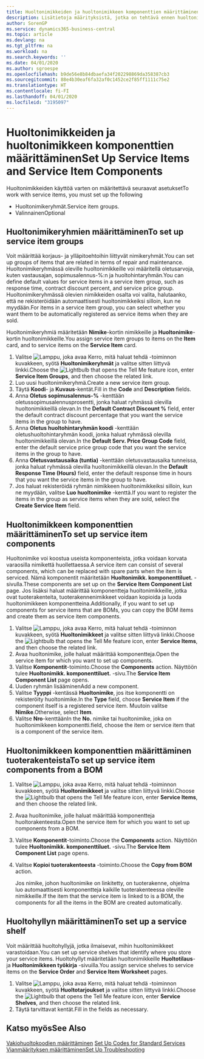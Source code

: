 ```yaml
---
title: Huoltonimikkeiden ja huoltonimikkeen komponenttien määrittäminen | Microsoft Docs
description: Lisätietoja määrityksistä, jotka on tehtävä ennen huoltonimikkeiden käyttöä. Esimerkiksi oletusarvot, kuten vastausaika, sopimusalennusprosentti ja huoltohintaryhmä, on määritettävä.
author: SorenGP
ms.service: dynamics365-business-central
ms.topic: article
ms.devlang: na
ms.tgt_pltfrm: na
ms.workload: na
ms.search.keywords: ''
ms.date: 04/01/2020
ms.author: sgroespe
ms.openlocfilehash: b9de56e8b84dbaefa34f202298869da358387cb3
ms.sourcegitcommit: 88e4b30eaf6fa32af0c1452ce2f85ff1111c75e2
ms.translationtype: HT
ms.contentlocale: fi-FI
ms.lasthandoff: 04/01/2020
ms.locfileid: "3195097"
---
```

# <a name="set-up-service-items-and-service-item-components"></a><span data-ttu-id="1384c-103">Huoltonimikkeiden ja huoltonimikkeen komponenttien määrittäminen</span><span class="sxs-lookup"><span data-stu-id="1384c-103">Set Up Service Items and Service Item Components</span></span>
<span data-ttu-id="1384c-104">Huoltonimikkeiden käyttöä varten on määritettävä seuraavat asetukset</span><span class="sxs-lookup"><span data-stu-id="1384c-104">To work with service items, you must set up the following</span></span>

* <span data-ttu-id="1384c-105">Huoltonimikeryhmät.</span><span class="sxs-lookup"><span data-stu-id="1384c-105">Service item groups.</span></span>
* <span data-ttu-id="1384c-106">Valinnainen</span><span class="sxs-lookup"><span data-stu-id="1384c-106">Optional</span></span>

## <a name="to-set-up-service-item-groups"></a><span data-ttu-id="1384c-107">Huoltonimikeryhmien määrittäminen</span><span class="sxs-lookup"><span data-stu-id="1384c-107">To set up service item groups</span></span>
<span data-ttu-id="1384c-108">Voit määrittää korjaus- ja ylläpitoehtoihin liittyvät nimikeryhmät.</span><span class="sxs-lookup"><span data-stu-id="1384c-108">You can set up groups of items that are related in terms of repair and maintenance.</span></span> <span data-ttu-id="1384c-109">Huoltonimikeryhmässä oleville huoltonimikkeille voi määritellä oletusarvoja, kuten vastausajan, sopimusalennus-%:n ja huoltohintaryhmän.</span><span class="sxs-lookup"><span data-stu-id="1384c-109">You can define default values for service items in a service item group, such as response time, contract discount percent, and service price group.</span></span> <span data-ttu-id="1384c-110">Huoltonimikeryhmässä olevien nimikkeiden osalta voi valita, halutaanko, että ne rekisteröidään automaattisesti huoltonimikkeiksi silloin, kun ne myydään.</span><span class="sxs-lookup"><span data-stu-id="1384c-110">For items in a service item group, you can select whether you want them to be automatically registered as service items when they are sold.</span></span>  

<span data-ttu-id="1384c-111">Huoltonimikeryhmiä määritetään **Nimike**-kortin nimikkeille ja **Huoltonimike**-kortin huoltonimikkeille.</span><span class="sxs-lookup"><span data-stu-id="1384c-111">You assign service item groups to items on the **Item** card, and to service items on the **Service Item** card.</span></span>  

1. <span data-ttu-id="1384c-112">Valitse ![Lamppu, joka avaa Kerro, mitä haluat tehdä -toiminnon](media/ui-search/search_small.png "Kerro, mitä haluat tehdä") kuvakkeen, syötä **Huoltonimikeryhmät** ja valitse sitten liittyvä linkki.</span><span class="sxs-lookup"><span data-stu-id="1384c-112">Choose the ![Lightbulb that opens the Tell Me feature](media/ui-search/search_small.png "Tell me what you want to do") icon, enter **Service Item Groups**, and then choose the related link.</span></span>  
2. <span data-ttu-id="1384c-113">Luo uusi huoltonimikeryhmä.</span><span class="sxs-lookup"><span data-stu-id="1384c-113">Create a new service item group.</span></span>  
3. <span data-ttu-id="1384c-114">Täytä **Koodi**- ja **Kuvaus**-kentät.</span><span class="sxs-lookup"><span data-stu-id="1384c-114">Fill in the **Code** and **Description** fields.</span></span>  
4. <span data-ttu-id="1384c-115">Anna **Oletus sopimusalennus-%** -kenttään oletussopimusalennusprosentti, jonka haluat ryhmässä olevilla huoltonimikkeillä olevan.</span><span class="sxs-lookup"><span data-stu-id="1384c-115">In the **Default Contract Discount %** field, enter the default contract discount percentage that you want the service items in the group to have.</span></span>  
5. <span data-ttu-id="1384c-116">Anna **Oletus huoltohintaryhmän koodi** -kenttään oletushuoltohintaryhmän koodi, jonka haluat ryhmässä olevilla huoltonimikkeillä olevan.</span><span class="sxs-lookup"><span data-stu-id="1384c-116">In the **Default Serv. Price Group Code** field, enter the default service price group code that you want the service items in the group to have.</span></span>  
6. <span data-ttu-id="1384c-117">Anna **Oletusvastausaika (tuntia)** -kenttään oletusvastausaika tunneissa, jonka haluat ryhmässä olevilla huoltonimikkeillä olevan.</span><span class="sxs-lookup"><span data-stu-id="1384c-117">In the **Default Response Time (Hours)** field, enter the default response time in hours that you want the service items in the group to have.</span></span>  
7. <span data-ttu-id="1384c-118">Jos haluat rekisteröidä ryhmän nimikkeen huoltonimikkeiksi silloin, kun ne myydään, valitse **Luo huoltonimike** -kenttä.</span><span class="sxs-lookup"><span data-stu-id="1384c-118">If you want to register the items in the group as service items when they are sold, select the **Create Service Item** field.</span></span>  

## <a name="to-set-up-service-item-components"></a><span data-ttu-id="1384c-119">Huoltonimikkeen komponenttien määrittäminen</span><span class="sxs-lookup"><span data-stu-id="1384c-119">To set up service item components</span></span>
<span data-ttu-id="1384c-120">Huoltonimike voi koostua useista komponenteista, jotka voidaan korvata varaosilla nimikettä huollettaessa.</span><span class="sxs-lookup"><span data-stu-id="1384c-120">A service item can consist of several components, which can be replaced with spare parts when the item is serviced.</span></span> <span data-ttu-id="1384c-121">Nämä komponentit määritetään **Huoltonimikk. komponenttiluet.** -sivulla.</span><span class="sxs-lookup"><span data-stu-id="1384c-121">These components are set up on the **Service Item Component List** page.</span></span> <span data-ttu-id="1384c-122">Jos lisäksi haluat määrittää komponentteja huoltonimikkeille, jotka ovat tuoterakenteita, tuoterakennenimikkeet voidaan kopioida ja luoda huoltonimikkeen komponentteina.</span><span class="sxs-lookup"><span data-stu-id="1384c-122">Additionally, if you want to set up components for service items that are BOMs, you can copy the BOM items and create them as service item components.</span></span>

1. <span data-ttu-id="1384c-123">Valitse ![Lamppu, joka avaa Kerro, mitä haluat tehdä -toiminnon](media/ui-search/search_small.png "Kerro, mitä haluat tehdä") kuvakkeen, syötä **Huoltonimikkeet** ja valitse sitten liittyvä linkki.</span><span class="sxs-lookup"><span data-stu-id="1384c-123">Choose the ![Lightbulb that opens the Tell Me feature](media/ui-search/search_small.png "Tell me what you want to do") icon, enter **Service Items**, and then choose the related link.</span></span>
2. <span data-ttu-id="1384c-124">Avaa huoltonimike, jolle haluat määrittää komponentteja.</span><span class="sxs-lookup"><span data-stu-id="1384c-124">Open the service item for which you want to set up components.</span></span>  
3. <span data-ttu-id="1384c-125">Valitse **Komponentit**-toiminto.</span><span class="sxs-lookup"><span data-stu-id="1384c-125">Choose the **Components** action.</span></span> <span data-ttu-id="1384c-126">Näyttöön tulee **Huoltonimikk. komponenttiluet.** -sivu.</span><span class="sxs-lookup"><span data-stu-id="1384c-126">The **Service Item Component List** page opens.</span></span>  
4. <span data-ttu-id="1384c-127">Uuden ryhmän lisääminen</span><span class="sxs-lookup"><span data-stu-id="1384c-127">Add a new component.</span></span>  
5. <span data-ttu-id="1384c-128">Valitse **Tyyppi** -kentässä **Huoltonimike**, jos itse komponentti on rekisteröity huoltonimike.</span><span class="sxs-lookup"><span data-stu-id="1384c-128">In the **Type** field, choose **Service Item** if the component itself is a registered service item.</span></span> <span data-ttu-id="1384c-129">Muutoin valitse **Nimike**.</span><span class="sxs-lookup"><span data-stu-id="1384c-129">Otherwise, select **Item**.</span></span>  
6. <span data-ttu-id="1384c-130">Valitse **Nro**-kenttään</span><span class="sxs-lookup"><span data-stu-id="1384c-130">In the **No.**</span></span> <span data-ttu-id="1384c-131">nimike tai huoltonimike, joka on huoltonimikkeen komponentti.</span><span class="sxs-lookup"><span data-stu-id="1384c-131">field, choose the item or service item that is a component of the service item.</span></span>  

## <a name="to-set-up-service-item-components-from-a-bom"></a><span data-ttu-id="1384c-132">Huoltonimikkeen komponenttien määrittäminen tuoterakenteista</span><span class="sxs-lookup"><span data-stu-id="1384c-132">To set up service item components from a BOM</span></span>
1.  <span data-ttu-id="1384c-133">Valitse ![Lamppu, joka avaa Kerro, mitä haluat tehdä -toiminnon](media/ui-search/search_small.png "Kerro, mitä haluat tehdä") kuvakkeen, syötä **Huoltonimikkeet** ja valitse sitten liittyvä linkki.</span><span class="sxs-lookup"><span data-stu-id="1384c-133">Choose the ![Lightbulb that opens the Tell Me feature](media/ui-search/search_small.png "Tell me what you want to do") icon, enter **Service Items**, and then choose the related link.</span></span>  
2. <span data-ttu-id="1384c-134">Avaa huoltonimike, jolle haluat määrittää komponentteja huoltorakenteesta.</span><span class="sxs-lookup"><span data-stu-id="1384c-134">Open the service item for which you want to set up components from a BOM.</span></span>  
3. <span data-ttu-id="1384c-135">Valitse **Komponentit**-toiminto.</span><span class="sxs-lookup"><span data-stu-id="1384c-135">Choose the **Components** action.</span></span> <span data-ttu-id="1384c-136">Näyttöön tulee **Huoltonimikk. komponenttiluet.** -sivu.</span><span class="sxs-lookup"><span data-stu-id="1384c-136">The **Service Item Component List** page opens.</span></span>  
4. <span data-ttu-id="1384c-137">Valitse **Kopioi tuoterakenteesta** -toiminto.</span><span class="sxs-lookup"><span data-stu-id="1384c-137">Choose the **Copy from BOM** action.</span></span>  

    <span data-ttu-id="1384c-138">Jos nimike, johon huoltonimike on linkitetty, on tuoterakenne, ohjelma luo automaattisesti komponentteja kaikille tuoterakenteessa oleville nimikkeille.</span><span class="sxs-lookup"><span data-stu-id="1384c-138">If the item that the service item is linked to is a BOM, the components for all the items in the BOM are created automatically.</span></span>  

## <a name="to-set-up-a-service-shelf"></a><span data-ttu-id="1384c-139">Huoltohyllyn määrittäminen</span><span class="sxs-lookup"><span data-stu-id="1384c-139">To set up a service shelf</span></span>
<span data-ttu-id="1384c-140">Voit määrittää huoltohyllyjä, jotka ilmaisevat, mihin huoltonimikkeet varastoidaan.</span><span class="sxs-lookup"><span data-stu-id="1384c-140">You can set up service shelves that identify where you store your service items.</span></span> <span data-ttu-id="1384c-141">Huoltohyllyt määritetään huoltonimikkeille **Huoltotilaus**- ja **Huoltonimikkeen työkirja** -sivuilla.</span><span class="sxs-lookup"><span data-stu-id="1384c-141">You assign service shelves to service items on the **Service Order** and **Service Item Worksheet** pages.</span></span>  

1. <span data-ttu-id="1384c-142">Valitse ![Lamppu, joka avaa Kerro, mitä haluat tehdä -toiminnon](media/ui-search/search_small.png "Kerro, mitä haluat tehdä") kuvakkeen, syötä **Huoltotarjoukset** ja valitse sitten liittyvä linkki.</span><span class="sxs-lookup"><span data-stu-id="1384c-142">Choose the ![Lightbulb that opens the Tell Me feature](media/ui-search/search_small.png "Tell me what you want to do") icon, enter **Service Shelves**, and then choose the related link.</span></span>
2. <span data-ttu-id="1384c-143">Täytä tarvittavat kentät.</span><span class="sxs-lookup"><span data-stu-id="1384c-143">Fill in the fields as necessary.</span></span>

## <a name="see-also"></a><span data-ttu-id="1384c-144">Katso myös</span><span class="sxs-lookup"><span data-stu-id="1384c-144">See Also</span></span>
<span data-ttu-id="1384c-145">[Vakiohuoltokoodien määrittäminen](service-how-setup-service-coding.md) </span><span class="sxs-lookup"><span data-stu-id="1384c-145">[Set Up Codes for Standard Services](service-how-setup-service-coding.md) </span></span>  
[<span data-ttu-id="1384c-146">Vianmäärityksen määrittäminen</span><span class="sxs-lookup"><span data-stu-id="1384c-146">Set Up Troubleshooting</span></span>](service-how-setup-troubleshooting.md)
